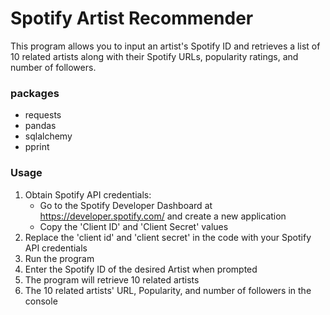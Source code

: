 # Spotify Artist Recommender
This program allows you to input an artist's Spotify ID and retrieves a list of 10 related artists along with their Spotify URLs, popularity ratings, and number of followers.

### packages
- requests
- pandas
- sqlalchemy
- pprint

### Usage
1. Obtain Spotify API credentials:
	- Go to the Spotify Developer Dashboard at https://developer.spotify.com/ and create a new application
	- Copy the 'Client ID' and 'Client Secret' values
2. Replace the 'client id' and 'client secret' in the code with your Spotify API credentials
3. Run the program
4. Enter the Spotify ID of the desired Artist when prompted
5. The program will retrieve 10 related artists
6. The 10 related artists' URL, Popularity, and number of followers in the console
